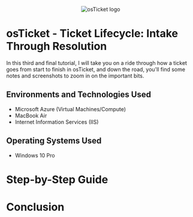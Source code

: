 <p align="center">
<img src="https://i.imgur.com/Clzj7Xs.png" alt="osTicket logo"/>
</p>

<h1>osTicket - Ticket Lifecycle: Intake Through Resolution</h1>
<p>In this third and final tutorial, I will take you on a ride through how a ticket goes from start to finish in osTicket, and down the road, you'll find some notes and screenshots to zoom in on the important bits.</p>

<h2>Environments and Technologies Used</h2>

- Microsoft Azure (Virtual Machines/Compute)
- MacBook Air
- Internet Information Services (IIS)

<h2>Operating Systems Used </h2>

- Windows 10 Pro

<h1>Step-by-Step Guide</h1>

<h1>Conclusion</h1>
